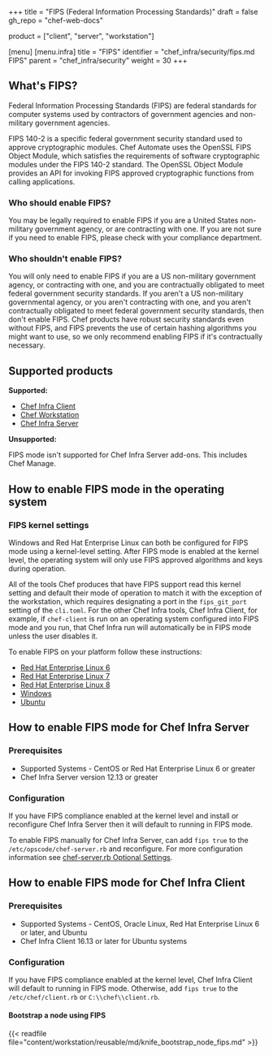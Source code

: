 +++
title = "FIPS (Federal Information Processing Standards)"
draft = false
gh_repo = "chef-web-docs"

product = ["client", "server", "workstation"]

[menu]
  [menu.infra]
    title = "FIPS"
    identifier = "chef_infra/security/fips.md FIPS"
    parent = "chef_infra/security"
    weight = 30
+++

## What's FIPS?

Federal Information Processing Standards (FIPS) are federal standards
for computer systems used by contractors of government agencies and
non-military government agencies.

FIPS 140-2 is a specific federal government security standard used to
approve cryptographic modules. Chef Automate uses the OpenSSL FIPS
Object Module, which satisfies the requirements of software
cryptographic modules under the FIPS 140-2 standard. The OpenSSL Object
Module provides an API for invoking FIPS approved cryptographic
functions from calling applications.

### Who should enable FIPS?

You may be legally required to enable FIPS if you are a United States
non-military government agency, or are contracting with one. If you are
not sure if you need to enable FIPS, please check with your compliance
department.

### Who shouldn't enable FIPS?

You will only need to enable FIPS if you are a US non-military
government agency, or contracting with one, and you are contractually
obligated to meet federal government security standards. If you aren't
a US non-military governmental agency, or you aren't contracting with
one, and you aren't contractually obligated to meet federal government
security standards, then don't enable FIPS. Chef products have robust
security standards even without FIPS, and FIPS prevents the use of
certain hashing algorithms you might want to use, so we only recommend
enabling FIPS if it's contractually necessary.

## Supported products

**Supported:**

- [Chef Infra Client](/fips/#how-to-enable-fips-mode-for-the-chef-client)
- [Chef Workstation](/fips/#how-to-enable-fips-mode-for-workstations)
- [Chef Infra Server](/fips/#how-to-enable-fips-mode-for-the-chef-server)

**Unsupported:**

FIPS mode isn't supported for Chef Infra Server add-ons. This includes Chef Manage.

## How to enable FIPS mode in the operating system

### FIPS kernel settings

Windows and Red Hat Enterprise Linux can both be configured for FIPS
mode using a kernel-level setting. After FIPS mode is enabled at the
kernel level, the operating system will only use FIPS approved
algorithms and keys during operation.

All of the tools Chef produces that have FIPS support read this kernel
setting and default their mode of operation to match it with the
exception of the workstation, which requires designating a port in the
`fips_git_port` setting of the `cli.toml`. For the other Chef Infra tools,
Chef Infra Client, for example, if `chef-client` is run on an operating
system configured into FIPS mode and you run, that Chef Infra run will
automatically be in FIPS mode unless the user disables it.

To enable FIPS on your platform follow these instructions:

- [Red Hat Enterprise Linux 6](https://access.redhat.com/documentation/en-US/Red_Hat_Enterprise_Linux/6/html/Security_Guide/sect-Security_Guide-Federal_Standards_And_Regulations-Federal_Information_Processing_Standard.html)
- [Red Hat Enterprise Linux 7](https://access.redhat.com/documentation/en-US/Red_Hat_Enterprise_Linux/7/html/Security_Guide/chap-Federal_Standards_and_Regulations.html#sec-Enabling-FIPS-Mode)
- [Red Hat Enterprise Linux 8](https://www.redhat.com/en/blog/how-rhel-8-designed-fips-140-2-requirements)
- [Windows](https://technet.microsoft.com/en-us/library/cc750357.aspx)
- [Ubuntu](https://security-certs.docs.ubuntu.com/en/fips)

## How to enable FIPS mode for Chef Infra Server

### Prerequisites

- Supported Systems - CentOS or Red Hat Enterprise Linux 6 or greater
- Chef Infra Server version 12.13 or greater

### Configuration

If you have FIPS compliance enabled at the kernel level and install or
reconfigure Chef Infra Server then it will default to running in
FIPS mode.

To enable FIPS manually for Chef Infra Server, can add `fips true`
to the `/etc/opscode/chef-server.rb` and reconfigure. For more
configuration information see [chef-server.rb Optional Settings](/server/config_rb_server_optional_settings/).

## How to enable FIPS mode for Chef Infra Client

### Prerequisites

- Supported Systems - CentOS, Oracle Linux, Red Hat Enterprise Linux 6 or later, and Ubuntu
- Chef Infra Client 16.13 or later for Ubuntu systems

### Configuration

If you have FIPS compliance enabled at the kernel level, Chef Infra Client will default to running in FIPS mode. Otherwise, add `fips true` to the `/etc/chef/client.rb` or `C:\\chef\\client.rb`.

#### Bootstrap a node using FIPS

{{< readfile file="content/workstation/reusable/md/knife_bootstrap_node_fips.md" >}}
